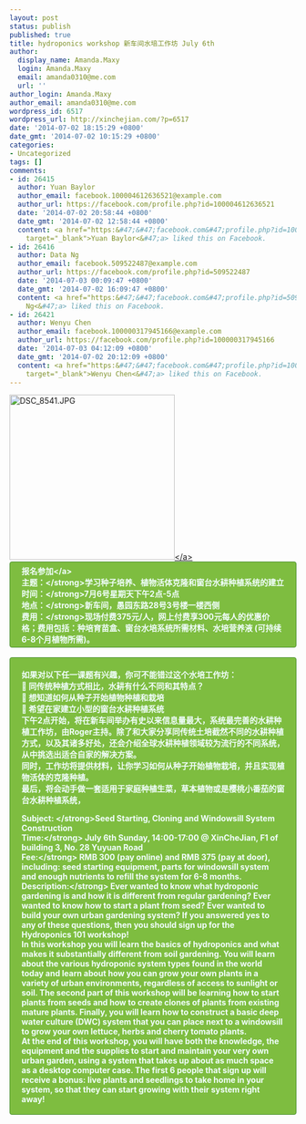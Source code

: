 ```yaml
---
layout: post
status: publish
published: true
title: hydroponics workshop 新车间水培工作坊 July 6th
author:
  display_name: Amanda.Maxy
  login: Amanda.Maxy
  email: amanda0310@me.com
  url: ''
author_login: Amanda.Maxy
author_email: amanda0310@me.com
wordpress_id: 6517
wordpress_url: http://xinchejian.com/?p=6517
date: '2014-07-02 18:15:29 +0800'
date_gmt: '2014-07-02 10:15:29 +0800'
categories:
- Uncategorized
tags: []
comments:
- id: 26415
  author: Yuan Baylor
  author_email: facebook.100004612636521@example.com
  author_url: https://facebook.com/profile.php?id=100004612636521
  date: '2014-07-02 20:58:44 +0800'
  date_gmt: '2014-07-02 12:58:44 +0800'
  content: <a href="https:&#47;&#47;facebook.com&#47;profile.php?id=100004612636521"
    target="_blank">Yuan Baylor<&#47;a> liked this on Facebook.
- id: 26416
  author: Data Ng
  author_email: facebook.509522487@example.com
  author_url: https://facebook.com/profile.php?id=509522487
  date: '2014-07-03 00:09:47 +0800'
  date_gmt: '2014-07-02 16:09:47 +0800'
  content: <a href="https:&#47;&#47;facebook.com&#47;profile.php?id=509522487" target="_blank">Data
    Ng<&#47;a> liked this on Facebook.
- id: 26421
  author: Wenyu Chen
  author_email: facebook.100000317945166@example.com
  author_url: https://facebook.com/profile.php?id=100000317945166
  date: '2014-07-03 04:12:09 +0800'
  date_gmt: '2014-07-02 20:12:09 +0800'
  content: <a href="https:&#47;&#47;facebook.com&#47;profile.php?id=100000317945166"
    target="_blank">Wenyu Chen<&#47;a> liked this on Facebook.
---
```

<p><a href="http:&#47;&#47;xinchejian.com&#47;wp-content&#47;uploads&#47;2012&#47;08&#47;DSC_8541.jpg"><img src="http:&#47;&#47;xinchejian.com&#47;wp-content&#47;uploads&#47;2012&#47;08&#47;DSC_8541-290x290.jpg" alt="DSC_8541.JPG" width="290" height="290" class="aligncenter size-thumbnail wp-image-3674" &#47;><&#47;a><br />
<a style="color: rgb(242, 255, 255); font-weight: 700; border: 1px solid rgb(74, 143, 50); border-top-left-radius: 4px; border-top-right-radius: 4px; border-bottom-right-radius: 4px; border-bottom-left-radius: 4px; cursor: pointer; display: inline-block; font-size: 14px; margin-bottom: 3px; overflow: visible; padding: 5px 20px 4px; text-decoration: none; background: none 0px 0px repeat scroll rgb(126, 189, 64);" href="http:&#47;&#47;www.vasee.com&#47;event&#47;view.jsp?inid=ff80808146acac6f0146f689809f4c72" target="_blank" id="ied_button_show" alt="报名参加hydroponics workshop 新车间水培工作坊" title="报名参加">报名参加<&#47;a><br />
<strong>主题：<&#47;strong>学习种子培养、植物活体克隆和窗台水耕种植系统的建立<br />
<strong>时间：<&#47;strong>7月6号星期天下午2点-5点<br />
<strong>地点：<&#47;strong>新车间，愚园东路28号3号楼一楼西侧<br />
<strong>费用：<&#47;strong>现场付费375元&#47;人，网上付费享300元每人的优惠价格；费用包括：种培育苗盒、窗台水培系统所需材料、水培营养液 (可持续6-8个月植物所需)。</p>
<p>如果对以下任一课题有兴趣，你可不能错过这个水培工作坊：<br />
 同传统种植方式相比，水耕有什么不同和其特点？<br />
 想知道如何从种子开始植物种植和栽培<br />
 希望在家建立小型的窗台水耕种植系统<br />
下午2点开始，将在新车间举办有史以来信息量最大，系统最完善的水耕种植工作坊，由Roger主持。除了和大家分享同传统土培截然不同的水耕种植方式，以及其诸多好处，还会介绍全球水耕种植领域较为流行的不同系统，从中挑选出适合自家的解决方案。<br />
同时，工作坊将提供材料，让你学习如何从种子开始植物栽培，并且实现植物活体的克隆种植。<br />
最后，将会动手做一套适用于家庭种植生菜，草本植物或是樱桃小番茄的窗台水耕种植系统，</p>
<p><strong>Subject: <&#47;strong>Seed Starting, Cloning and Windowsill System Construction<br />
<strong>Time:<&#47;strong> July 6th Sunday, 14:00-17:00 @ XinCheJian, F1 of building 3, No. 28 Yuyuan Road<br />
<strong>Fee:<&#47;strong> RMB 300 (pay online) and RMB 375 (pay at door), including: seed starting equipment, parts for windowsill system and enough nutrients to refill the system for 6-8 months.<br />
<strong>Description:<&#47;strong> Ever wanted to know what hydroponic gardening is and how it is different from regular gardening? Ever wanted to know how to start a plant from seed? Ever wanted to build your own urban gardening system? If you answered yes to any of these questions, then you should sign up for the Hydroponics 101 workshop!<br />
In this workshop you will learn the basics of hydroponics and what makes it substantially different from soil gardening. You will learn about the various hydroponic system types found in the world today and learn about how you can grow your own plants in a variety of urban environments, regardless of access to sunlight or soil. The second part of this workshop will be learning how to start plants from seeds and how to create clones of plants from existing mature plants. Finally, you will learn how to construct a basic deep water culture (DWC) system that you can place next to a windowsill to grow your own lettuce, herbs and cherry tomato plants.<br />
At the end of this workshop, you will have both the knowledge, the equipment and the supplies to start and maintain your very own urban garden, using a system that takes up about as much space as a desktop computer case. The first 6 people that sign up will receive a bonus: live plants and seedlings to take home in your system, so that they can start growing with their system right away!</p>
